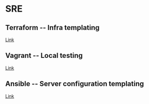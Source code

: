 # SRE

## Terraform -- Infra templating

[Link](terraform/README.MD)

## Vagrant  -- Local testing

[Link](vagrant/README.MD)

## Ansible -- Server configuration templating

[Link](ansible/README.MD)